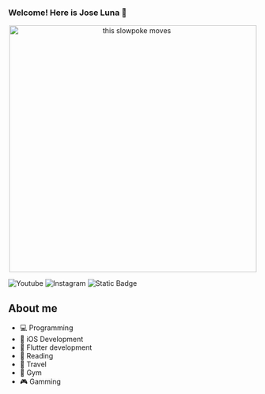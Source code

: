 ### Welcome! Here is Jose Luna 👋

<div align="center">
  <img src="https://github.com/Rexmoon/Rexmoon/assets/111804230/2389ad0e-03bf-4653-a912-1a20d55993ec" alt="this slowpoke moves"  width="500" />
</div>

![Youtube](https://img.shields.io/badge/Jose%20Luna-gray?style=flat&logo=youtube&logoColor=red&link=https%3A%2F%2Fwww.youtube.com%2Fchannel%2FUCG60QMS3D4pT2v0XygDZTxw)
![Instagram](https://img.shields.io/badge/Jose%20Luna-white?style=flat&logo=Instagram&logoColor=red&link=https%3A%2F%2Fwww.instagram.com%2Fbryan.luna.escoto%2F)
![Static Badge](https://img.shields.io/badge/%F0%9F%A5%87Best%20Project-blue?style=flat&logoColor=blue&link=https%3A%2F%2Fgithub.com%2FRexmoon%2FWebSockets-Sample-iOS-App)

## About me
- 💻 Programming
- 📱 iOS Development
- 🎯 Flutter development
- 📕 Reading
- 🚌 Travel
- 💪 Gym
- 🎮 Gamming
  
<!--
**Rexmoon/Rexmoon** is a ✨ _special_ ✨ repository because its `README.md` (this file) appears on your GitHub profile.

Here are some ideas to get you started:

- 🔭 I’m currently working on ...
- 🌱 I’m currently learning ...
- 👯 I’m looking to collaborate on ...
- 🤔 I’m looking for help with ...
- 💬 Ask me about ...
- 📫 How to reach me: ...
- 😄 Pronouns: ...
- ⚡ Fun fact: ...
-->
